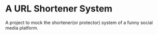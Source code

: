 # A URL Shortener System

A project to mock the shortener(or protector) system of a funny social media platform.


